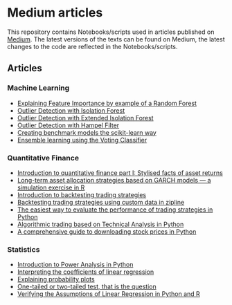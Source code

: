 # Medium articles

This repository contains Notebooks/scripts used in articles published on [Medium](https://medium.com/@eryk.lewinson).
The latest versions of the texts can be found on Medium, the latest changes to the code are reflected in the Notebooks/scripts.

## Articles

### Machine Learning 
* [Explaining Feature Importance by example of a Random Forest](https://towardsdatascience.com/explaining-feature-importance-by-example-of-a-random-forest-d9166011959e)
* [Outlier Detection with Isolation Forest](https://towardsdatascience.com/outlier-detection-with-isolation-forest-3d190448d45e)
* [Outlier Detection with Extended Isolation Forest](https://towardsdatascience.com/outlier-detection-with-extended-isolation-forest-1e248a3fe97b)
* [Outlier Detection with Hampel Filter](https://towardsdatascience.com/outlier-detection-with-hampel-filter-85ddf523c73d)
* [Creating benchmark models the scikit-learn way](https://towardsdatascience.com/creating-benchmark-models-the-scikit-learn-way-af227f6ea977)
* [Ensemble learning using the Voting Classifier](https://levelup.gitconnected.com/ensemble-learning-using-the-voting-classifier-a28d450be64d)

### Quantitative Finance
* [Introduction to quantitative finance part I: Stylised facts of asset returns](https://towardsdatascience.com/introduction-to-quantitative-finance-part-i-stylised-facts-of-asset-returns-5190581e40ea)
* [Long-term asset allocation strategies based on GARCH models — a simulation exercise in R](https://towardsdatascience.com/long-term-asset-allocation-strategies-based-on-garch-models-a-simulation-exercise-in-r-24e5b71b1d0b)
* [Introduction to backtesting trading strategies](https://towardsdatascience.com/introduction-to-backtesting-trading-strategies-7afae611a35e)
* [Backtesting trading strategies using custom data in zipline](https://towardsdatascience.com/backtesting-trading-strategies-using-custom-data-in-zipline-e6fd65eeaca0)
* [The easiest way to evaluate the performance of trading strategies in Python](https://towardsdatascience.com/the-easiest-way-to-evaluate-the-performance-of-trading-strategies-in-python-4959fd798bb3)
* [Algorithmic trading based on Technical Analysis in Python](https://towardsdatascience.com/algorithmic-trading-based-on-technical-analysis-in-python-80d445dc6943)
* [A comprehensive guide to downloading stock prices in Python](https://towardsdatascience.com/a-comprehensive-guide-to-downloading-stock-prices-in-python-2cd93ff821d4)

### Statistics
* [Introduction to Power Analysis in Python](https://towardsdatascience.com/introduction-to-power-analysis-in-python-e7b748dfa26)
* [Interpreting the coefficients of linear regression](https://towardsdatascience.com/interpreting-the-coefficients-of-linear-regression-cc31d4c6f235)
* [Explaining probability plots](https://towardsdatascience.com/explaining-probability-plots-9e5c5d304703)
* [One-tailed or two-tailed test, that is the question](https://towardsdatascience.com/one-tailed-or-two-tailed-test-that-is-the-question-1283387f631c)
* [Verifying the Assumptions of Linear Regression in Python and R](https://towardsdatascience.com/verifying-the-assumptions-of-linear-regression-in-python-and-r-f4cd2907d4c0)




